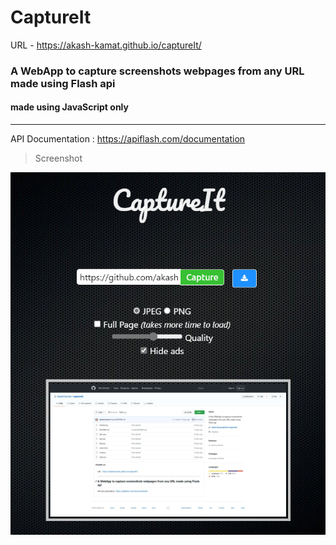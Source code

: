 # CaptureIt

URL - https://akash-kamat.github.io/captureIt/

### A WebApp to capture screenshots webpages from any URL made using Flash api
#### made using JavaScript only
--------------------------------------------------------------------------

API Documentation : https://apiflash.com/documentation

>Screenshot

<img src="https://github.com/akash-kamat/captureIt/blob/main/Captureit.PNG?raw=true" alt="Screenshot">

